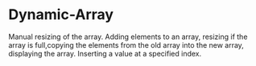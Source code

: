 # Dynamic-Array
Manual resizing of the array.
Adding elements to an array, resizing if the array is full,copying the elements from the old array
into the new array, displaying the array.
Inserting a value at a specified index.
